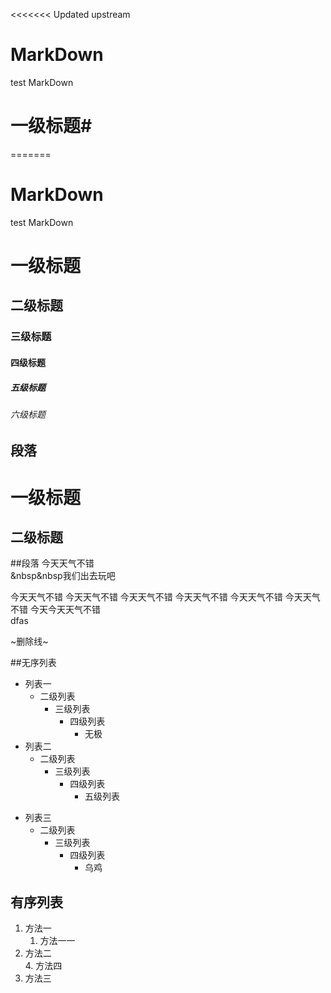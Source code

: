 <<<<<<< Updated upstream
# MarkDown
test MarkDown  
# 一级标题#
=======
# MarkDown #
test MarkDown
# 一级标题
## 二级标题
### 三级标题
#### 四级标题
##### 五级标题
###### 六级标题
## 段落

一级标题
===

二级标题
---

##段落
今天天气不错  
&nbsp&nbsp我们出去玩吧

今天天气不错  今天天气不错  今天天气不错  今天天气不错  今天天气不错  今天天气不错  今天今天天气不错    
dfas

~删除线~

##无序列表  
* 列表一  
	* 二级列表  
		* 三级列表  
			* 四级列表  
				* 无极  
* 列表二    
	* 二级列表  
		* 三级列表  
			* 四级列表  
				* 五级列表  
- 列表三  
	- 二级列表  
		- 三级列表  
			- 四级列表
				- 乌鸡  				
## 有序列表  
1. 方法一
	1. 方法一一  
2. 方法二  
	4. 方法四  
3. 方法三  